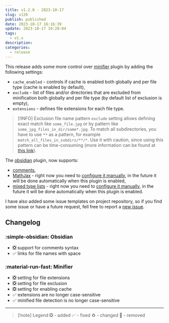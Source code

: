 ```yaml
---
title: v1.2.0 - 2023-10-17
slug: v120
publish: published
date: 2023-10-17 16:16:39
update: 2023-10-17 19:28:04
tags:
  - v1.x
description:
categories:
  - release
---
```


This release adds some more control over [minifier](../02_setup/03_seo_and_sharing/02_setting-up-minifier.md) plugin by adding the following settings:

- `cache_enabled` - controls if cache is enabled both globally and per file type (cache is enabled by default),
- `exclude` - list of files and/or directories that are excluded from minification both globally and per file type (by default list of exclusion is empty),
- `extensions` - defines file extensions for each file type.

> [!INFO] Exclusion file name pattern
> `exclude` setting allows defining exact match like `some_file.jpg` or by pattern like `some_jpg_files_in_dir/some*.jpg`. To match all subdirectories, you have to use `**` as a pattern, for example `match_all_files_in_subdirs/**/*`.
> Use it with caution, since using this pattern can be time-consuming (more information can be found at [this link](https://docs.python.org/3/library/pathlib.html#pathlib.Path.glob)).

The [obsidian](../02_setup/02_general/03_setting-up-obsidian.md) plugin, now supports:

- [comments](https://help.obsidian.md/Editing+and+formatting/Basic+formatting+syntax#Comments),
- [MathJax](https://help.obsidian.md/Editing+and+formatting/Advanced+formatting+syntax#Math) - right now you need to [configure it manually](https://squidfunk.github.io/mkdocs-material/reference/math/#mathjax), in the future it will be done automatically when this plugin is enabled,
- [mixed type lists](https://help.obsidian.md/Editing+and+formatting/Basic+formatting+syntax#Lists) - right now you need to [configure it manually](https://python-markdown.github.io/extensions/sane_lists/), in the future it will be done automatically when this plugin is enabled.

I have also added some issue templates on project repository, so if you find some issue or have a future request, fell free to report a [new issue](https://github.com/mkusz/mkdocs-publisher/issues/new/choose).

<!-- more -->

## Changelog

### :simple-obsidian: Obsidian

- ❎ support for comments syntax
- ✅ links for file names with space

### :material-run-fast: Minifier

- ❎ setting for file extensions
- ❎ setting for file exclusion
- ❎ setting for enabling cache
- ✅ extensions are no longer case-sensitive
- ✅ minified file detection is no longer case-sensitive

---

> [!note] Legend
> ❎ - added ✅ - fixed ♻️ - changed 🚫 - removed
